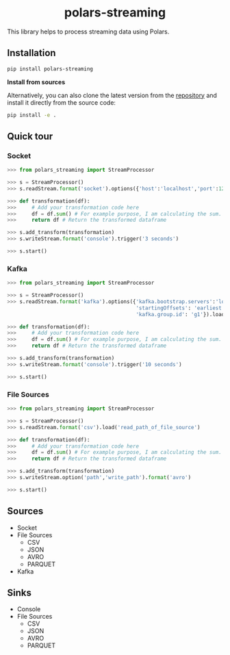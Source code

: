<div align="center">

# polars-streaming

<div align="left">

This library helps to process streaming data using Polars.

## Installation
```bash
pip install polars-streaming
```
**Install from sources**

Alternatively, you can also clone the latest version from the [repository](https://github.com/VinishUchiha/polars-streaming) and install it directly from the source code:

```bash
pip install -e .
```

## Quick tour
### Socket
```python
>>> from polars_streaming import StreamProcessor

>>> s = StreamProcessor()
>>> s.readStream.format('socket').options({'host':'localhost','port':12345}).load()

>>> def transformation(df):
>>>     # Add your transformation code here
>>>     df = df.sum() # For example purpose, I am calculating the sum.
>>>     return df # Return the transformed dataframe

>>> s.add_transform(transformation)
>>> s.writeStream.format('console').trigger('3 seconds')

>>> s.start()
```
### Kafka
```python
>>> from polars_streaming import StreamProcessor

>>> s = StreamProcessor()
>>> s.readStream.format('kafka').options({'kafka.bootstrap.servers':'localhost','subscribe': 'topic_name',
                                          'startingOffsets': 'earliest',
                                          'kafka.group.id': 'g1'}).load()

>>> def transformation(df):
>>>     # Add your transformation code here
>>>     df = df.sum() # For example purpose, I am calculating the sum.
>>>     return df # Return the transformed dataframe

>>> s.add_transform(transformation)
>>> s.writeStream.format('console').trigger('10 seconds')

>>> s.start()
```
### File Sources
```python
>>> from polars_streaming import StreamProcessor

>>> s = StreamProcessor()
>>> s.readStream.format('csv').load('read_path_of_file_source')

>>> def transformation(df):
>>>     # Add your transformation code here
>>>     df = df.sum() # For example purpose, I am calculating the sum.
>>>     return df # Return the transformed dataframe

>>> s.add_transform(transformation)
>>> s.writeStream.option('path','write_path').format('avro')

>>> s.start()
```
## Sources
- Socket
- File Sources
  - CSV
  - JSON
  - AVRO
  - PARQUET
- Kafka

## Sinks
- Console
- File Sources
  - CSV
  - JSON
  - AVRO
  - PARQUET
